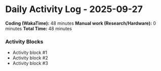 # Daily Activity Log - 2025-09-27

**Coding (WakaTime):** 48 minutes
**Manual work (Research/Hardware):** 0 minutes
**Total Time:** 48 minutes

### Activity Blocks
- Activity block #1
- Activity block #2
- Activity block #3
